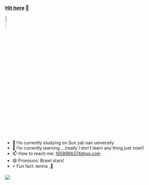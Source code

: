 ### [Hit here](https://github.com/Monaco12138) 👋


<img src="https://github.com/Monaco12138/Monaco12138/edit/main/core.jpg" width="10%">

- 🔭 I’m currently studying on Sun yat-san university
- 🌱 I’m currently learning ...(really I don't learn any thing just now!)
- 📫 How to reach me: 1658966374@qq.com
- 😄 Pronouns: Brawl stars!
- ⚡ Fun fact: tennis ,🎾


![](https://github-readme-stats.vercel.app/api?username=Monaco12138)
